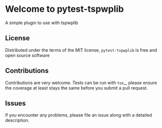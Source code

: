 # Welcome to pytest-tspwplib

A simple plugin to use with tspwplib


## License

Distributed under the terms of the MIT license, `pytest-tspwplib` is free and open source software

## Contributions

Contributions are very welcome. Tests can be run with `tox`_, please ensure
the coverage at least stays the same before you submit a pull request.

## Issues

If you encounter any problems, please file an issue along with a detailed description.
